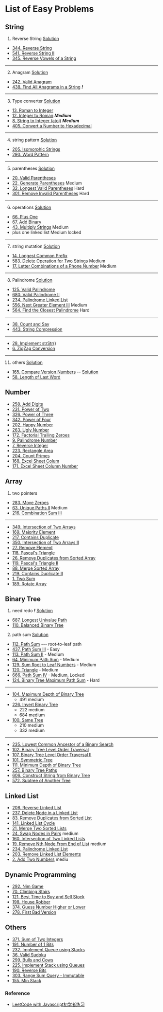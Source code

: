 # List of Easy Problems
## String
1. Reverse String [Solution](https://github.com/ApplefaceLisa/Algorithm-DataStructure/blob/master/Leetcode/Easy/String-1_Reverse_String.md)  
  - [344. Reverse String](https://leetcode.com/problems/reverse-string)
  - [541. Reverse String II](https://leetcode.com/problems/reverse-string-ii/description/)
  - [345. Reverse Vowels of a String](https://leetcode.com/problems/reverse-vowels-of-a-string)
--------------------------------------------------------------------------------------------------------------------
2. Anagram [Solution](https://github.com/ApplefaceLisa/Algorithm-DataStructure/blob/master/Leetcode/Easy/String-2_Anagram.md)
  - [242. Valid Anagram](https://leetcode.com/problems/valid-anagram)
  - [438. Find All Anagrams in a String](https://leetcode.com/problems/find-all-anagrams-in-a-string/description/) _**!**_
--------------------------------------------------------------------------------------------------------------------
3. Type converter  [Solution](https://github.com/ApplefaceLisa/Algorithm-DataStructure/blob/master/Leetcode/Easy/String-3_type-convert.md)
  - [13. Roman to Integer](https://leetcode.com/problems/roman-to-integer)
  - [12. Integer to Roman](https://leetcode.com/problems/integer-to-roman/description/)  _**Medium**_
  - [8. String to Integer (atoi)](https://leetcode.com/problems/string-to-integer-atoi)  _**Medium**_
  - [405. Convert a Number to Hexadecimal](https://leetcode.com/problems/convert-a-number-to-hexadecimal/description/)
--------------------------------------------------------------------------------------------------------------------
4. string pattern  [Solution](https://github.com/ApplefaceLisa/Algorithm-DataStructure/blob/master/Leetcode/Easy/String-4_string%20pattern.md)
  - [205. Isomorphic Strings](https://leetcode.com/problems/isomorphic-strings)
  - [290. Word Pattern](https://leetcode.com/problems/word-pattern)
--------------------------------------------------------------------------------------------------------------------
5. parentheses  [Solution](https://github.com/ApplefaceLisa/Algorithm-DataStructure/blob/master/Leetcode/Easy/String-5_Parentheses.md)
  - [20. Valid Parentheses](https://leetcode.com/problems/valid-parentheses)
  - [22. Generate Parentheses](https://leetcode.com/problems/generate-parentheses/description/)  Medium
  - [32. Longest Valid Parentheses](https://leetcode.com/problems/longest-valid-parentheses/description/)  Hard
  - [301. Remove Invalid Parentheses](https://leetcode.com/problems/remove-invalid-parentheses/description/)  Hard
--------------------------------------------------------------------------------------------------------------------
6. operations  [Solution](https://github.com/ApplefaceLisa/Algorithm-DataStructure/blob/master/Leetcode/Easy/String-6_operations.md)
  - [66. Plus One](https://leetcode.com/problems/plus-one/description/)
  - [67. Add Binary](https://leetcode.com/problems/add-binary/description/)
  - [43. Multiply Strings](https://leetcode.com/problems/multiply-strings/description/)  Medium
  - plus one linked list  Medium  locked
--------------------------------------------------------------------------------------------------------------------
7. string mutation  [Solution](https://github.com/ApplefaceLisa/Algorithm-DataStructure/blob/master/Leetcode/Easy/String-7_mutation.md)
  - [14. Longest Common Prefix](https://leetcode.com/problems/longest-common-prefix)
  - [583. Delete Operation for Two Strings](https://leetcode.com/problems/delete-operation-for-two-strings/description/) Medium
  - [17. Letter Combinations of a Phone Number](https://leetcode.com/problems/letter-combinations-of-a-phone-number/description/) Medium
--------------------------------------------------------------------------------------------------------------------
8. Palindrome   [Solution](https://github.com/ApplefaceLisa/Algorithm-DataStructure/blob/master/Leetcode/Easy/String-8_Palindrome.md)
 - [125. Valid Palindrome](https://leetcode.com/problems/valid-palindrome)
 - [680. Valid Palindrome II](https://leetcode.com/problems/valid-palindrome-ii/description/)
 - [234. Palindrome Linked List](https://leetcode.com/problems/palindrome-linked-list/description/)
 - [556. Next Greater Element III](https://leetcode.com/problems/next-greater-element-iii/description/)  Medium
 - [564. Find the Closest Palindrome](https://leetcode.com/problems/find-the-closest-palindrome/description/)  Hard
--------------------------------------------------------------------------------------------------------------------
- [38. Count and Say](https://leetcode.com/problems/count-and-say)
- [443. String Compression](https://leetcode.com/problems/string-compression/description/)
--------------------------------------------------------------------------------------------------------------------

- [28. Implement strStr()](https://leetcode.com/problems/implement-strstr)
- [6. ZigZag Conversion](https://leetcode.com/problems/zigzag-conversion)
--------------------------------------------------------------------------------------------------------------------
11. others [Solution](https://github.com/ApplefaceLisa/Algorithm-DataStructure/blob/master/Leetcode/Easy/String-11_Others.md)
- [165. Compare Version Numbers](https://leetcode.com/problems/compare-version-numbers) -- [Solution](https://github.com/ApplefaceLisa/Algorithm-DataStructure/blob/master/Leetcode/Easy/165.%20Compare%20Version%20Numbers.md)
- [58. Length of Last Word](https://leetcode.com/problems/length-of-last-word)

## Number
- [258. Add Digits](https://leetcode.com/problems/add-digits)
- [231. Power of Two](https://leetcode.com/problems/power-of-two)
- [326. Power of Three](https://leetcode.com/problems/power-of-three)
- [342. Power of Four](https://leetcode.com/problems/power-of-four)
- [202. Happy Number](https://leetcode.com/problems/happy-number)
- [263. Ugly Number](https://leetcode.com/problems/ugly-number)
- [172. Factorial Trailing Zeroes](https://leetcode.com/problems/factorial-trailing-zeroes)
- [9. Palindrome Number](https://leetcode.com/problems/palindrome-number)
- [7. Reverse Integer](https://leetcode.com/problems/reverse-integer)
- [223. Rectangle Area](https://leetcode.com/problems/rectangle-area)
- [204. Count Primes](https://leetcode.com/problems/count-primes)
- [168. Excel Sheet Colum](https://leetcode.com/problems/excel-sheet-column-title)
- [171. Excel Sheet Column Number](https://leetcode.com/problems/excel-sheet-column-number)

## Array
1. two pointers
  - [283. Move Zeroes](https://leetcode.com/problems/move-zeroes)
  - [63. Unique Paths II](https://leetcode.com/problems/unique-paths-ii/description/)  Medium
  - [216. Combination Sum III](https://leetcode.com/problems/combination-sum-iii/description/)
-------------------------------------------------------------------------------------------------------------  
- [349. Intersection of Two Arrays](https://leetcode.com/problems/intersection-of-two-arrays)
- [169. Majority Element](https://leetcode.com/problems/majority-element)
- [217. Contains Duplicate](https://leetcode.com/problems/contains-duplicate)
- [350. Intersection of Two Arrays II](https://leetcode.com/problems/intersection-of-two-arrays-ii)
- [27. Remove Element](https://leetcode.com/problems/remove-element)
- [118. Pascal's Triangle](https://leetcode.com/problems/pascals-triangle)
- [26. Remove Duplicates from Sorted Array](https://leetcode.com/problems/remove-duplicates-from-sorted-array)
- [119. Pascal's Triangle II](https://leetcode.com/problems/pascals-triangle-ii)
- [88. Merge Sorted Array](https://leetcode.com/problems/merge-sorted-array)
- [219. Contains Duplicate II](https://leetcode.com/problems/contains-duplicate-ii)
- [1. Two Sum](https://leetcode.com/problems/two-sum)
- [189. Rotate Array](https://leetcode.com/problems/rotate-array)

## Binary Tree
1. need redo _**!**_  [Solution](https://github.com/ApplefaceLisa/Algorithm-DataStructure/blob/master/Leetcode/Easy/BinaryTree-1_need-redo.md)
  - [687. Longest Univalue Path](https://leetcode.com/problems/longest-univalue-path)
  - [110. Balanced Binary Tree](https://leetcode.com/problems/balanced-binary-tree/description/)
2. path sum [Solution](https://github.com/ApplefaceLisa/Algorithm-DataStructure/blob/master/Leetcode/Easy/BinaryTree-2_path%20sum.md)
  - [112. Path Sum](https://leetcode.com/problems/path-sum)   --- root-to-leaf path
  - [437. Path Sum III](https://leetcode.com/problems/path-sum-iii/description/)  -  Easy
  - [113. Path Sum II](https://leetcode.com/problems/path-sum-ii/description/)  -  Medium
  - [64. Minimum Path Sum](https://leetcode.com/problems/minimum-path-sum/description/)   -   Medium
  - [129. Sum Root to Leaf Numbers](https://leetcode.com/problems/sum-root-to-leaf-numbers/description/)  -  Medium
  - [120. Triangle](https://leetcode.com/problems/triangle/description/)   -   Medium
  - [666. Path Sum IV](https://leetcode.com/problems/path-sum-iv)  -  Medium, Locked
  - [124. Binary Tree Maximum Path Sum](https://leetcode.com/problems/binary-tree-maximum-path-sum/description/)  -  Hard
---------------------------------------------------------------------------------------------------------------  
  - [104. Maximum Depth of Binary Tree](https://leetcode.com/problems/maximum-depth-of-binary-tree)
    - 491 medium
  - [226. Invert Binary Tree](https://leetcode.com/problems/invert-binary-tree)
    - 222 medium
    - 684 medium
  - [100. Same Tree](https://leetcode.com/problems/same-tree)
    - 210 medium
    - 332 medium
-------------------------------------------------------------------------------------------------------------------------
- [235. Lowest Common Ancestor of a Binary Search](https://leetcode.com/problems/lowest-common-ancestor-of-a-binary-search-tree)
- [102. Binary Tree Level Order Traversal](https://leetcode.com/problems/binary-tree-level-order-traversal)
- [107. Binary Tree Level Order Traversal II](https://leetcode.com/problems/binary-tree-level-order-traversal-ii)
- [101. Symmetric Tree](https://leetcode.com/problems/symmetric-tree)
- [111. Minimum Depth of Binary Tree](https://leetcode.com/problems/minimum-depth-of-binary-tree)
- [257. Binary Tree Paths](https://leetcode.com/problems/binary-tree-paths)
- [606. Construct String from Binary Tree](https://leetcode.com/problems/construct-string-from-binary-tree)
- [572. Subtree of Another Tree](https://leetcode.com/problems/subtree-of-another-tree)

## Linked List
- [206. Reverse Linked List](https://leetcode.com/problems/reverse-linked-list)
- [237. Delete Node in a Linked List](https://leetcode.com/problems/delete-node-in-a-linked-list)
- [83. Remove Duplicates from Sorted List](https://leetcode.com/problems/remove-duplicates-from-sorted-list)
- [141. Linked List Cycle](https://leetcode.com/problems/linked-list-cycle)
- [21. Merge Two Sorted Lists](https://leetcode.com/problems/merge-two-sorted-lists)
- [24. Swap Nodes in Pairs](https://leetcode.com/problems/swap-nodes-in-pairs)   medium
- [160. Intersection of Two Linked Lists](https://leetcode.com/problems/intersection-of-two-linked-lists)
- [19. Remove Nth Node From End of List](https://leetcode.com/problems/remove-nth-node-from-end-of-list)  medium
- [234. Palindrome Linked List](https://leetcode.com/problems/palindrome-linked-list)
- [203. Remove Linked List Elements](https://leetcode.com/problems/remove-linked-list-elements)
- [2. Add Two Numbers](https://leetcode.com/problems/add-two-numbers)   mediu

## Dynamic Programming
- [292. Nim Game](https://leetcode.com/problems/nim-game)
- [70. Climbing Stairs](https://leetcode.com/problems/climbing-stairs)
- [121. Best Time to Buy and Sell Stock](https://leetcode.com/problems/best-time-to-buy-and-sell-stock)
- [198. House Robber](https://leetcode.com/problems/house-robber)
- [374. Guess Number Higher or Lower](https://leetcode.com/problems/guess-number-higher-or-lower)
- [278. First Bad Version](https://leetcode.com/problems/first-bad-version)

## Others
- [371. Sum of Two Integers](https://leetcode.com/problems/sum-of-two-integers)
- [191. Number of 1 Bits](https://leetcode.com/problems/number-of-1-bits)
- [232. Implement Queue using Stacks](https://leetcode.com/problems/implement-queue-using-stacks)
- [36. Valid Sudoku](https://leetcode.com/problems/valid-sudoku)
- [299. Bulls and Cows](https://leetcode.com/problems/bulls-and-cows)
- [225. Implement Stack using Queues](https://leetcode.com/problems/implement-stack-using-queues)
- [190. Reverse Bits](https://leetcode.com/problems/reverse-bits)
- [303. Range Sum Query - Immutable](https://leetcode.com/problems/range-sum-query-immutable)
- [155. Min Stack](https://leetcode.com/problems/min-stack)

### Reference
- [LeetCode with Javascript初学者练习](https://skyyen999.gitbooks.io/-leetcode-with-javascript/content/)
